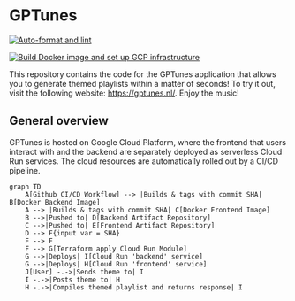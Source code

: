 # GPTunes
[![Auto-format and lint](https://github.com/emieldatalytica/GPTunes/actions/workflows/autoformat_and_lint.yml/badge.svg)](https://github.com/emieldatalytica/GPTunes/actions/workflows/autoformat_and_lint.yml)

[![Build Docker image and set up GCP infrastructure](https://github.com/emieldatalytica/GPTunes/actions/workflows/deploy_docker_image.yml/badge.svg)](https://github.com/emieldatalytica/GPTunes/actions/workflows/deploy_docker_image.yml)

This repository contains the code for the GPTunes application that allows you to generate themed playlists within a matter of seconds! To try it out, visit the following website: https://gptunes.nl/. Enjoy the music!

## General overview
GPTunes is hosted on Google Cloud Platform, where the frontend that users interact with and the backend are separately deployed as serverless Cloud Run services. The cloud resources are automatically rolled out by a CI/CD pipeline.

```mermaid
graph TD
    A[Github CI/CD Workflow] --> |Builds & tags with commit SHA| B[Docker Backend Image]
    A --> |Builds & tags with commit SHA| C[Docker Frontend Image]
    B -->|Pushed to| D[Backend Artifact Repository]
    C -->|Pushed to| E[Frontend Artifact Repository]
    D --> F{input var = SHA}
    E --> F
    F --> G[Terraform apply Cloud Run Module]
    G -->|Deploys| I[Cloud Run 'backend' service]
    G -->|Deploys| H[Cloud Run 'frontend' service]
    J[User] -.->|Sends theme to| I
    I -.->|Posts theme to| H
    H -.->|Compiles themed playlist and returns response| I
```
